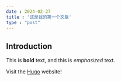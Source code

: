 ```yaml
---
date : 2024-02-27
title : '这是我的第一个文章'
type : "post"
---
```

## Introduction

This is **bold** text, and this is *emphasized* text.

Visit the [Hugo](https://gohugo.io) website!  